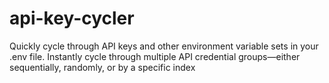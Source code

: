 # api-key-cycler
Quickly cycle through API keys and other environment variable sets in your .env file. Instantly cycle through multiple API credential groups—either sequentially, randomly, or by a specific index
